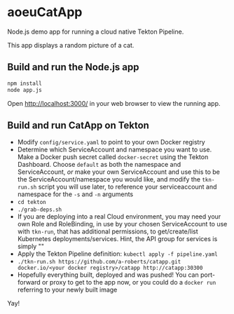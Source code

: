 # aoeuCatApp

Node.js demo app for running a cloud native Tekton Pipeline.

This app displays a random picture of a cat.

## Build and run the Node.js app

```bash
npm install
node app.js
```

Open [http://localhost:3000/](http://localhost:3000/) in your web browser to
view the running app.

## Build and run CatApp on Tekton

- Modify `config/service.yaml` to point to your own Docker registry
- Determine which ServiceAccount and namespace you want to use. Make a Docker push secret called `docker-secret` using the Tekton Dashboard. Choose `default` as both the namespace and ServiceAccount, *or* make your own ServiceAccount and use this to be the ServiceAccount/namespace you would like, and modify the `tkn-run.sh` script you will use later, to reference your serviceaccount and namespace for the `-s` and `-n` arguments
- `cd tekton`
- `./grab-deps.sh`
- If you are deploying into a real Cloud environment, you may need your own Role and RoleBinding, in use by your chosen ServiceAccount to use with `tkn-run`, that has additional permissions, to get/create/list Kubernetes deployments/services. Hint, the API group for services is simply ""
- Apply the Tekton Pipeline definition: `kubectl apply -f pipeline.yaml`
- `./tkn-run.sh https://github.com/a-roberts/catapp.git docker.io/<your docker registry>/catapp http://catapp:30300`
- Hopefully everything built, deployed and was pushed! You can port-forward or proxy to get to the app now, or you could do a `docker run` referring to your newly built image

Yay!
